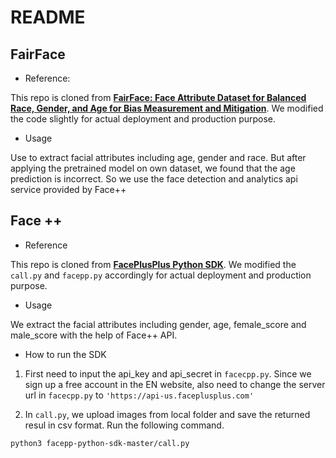 # README

## FairFace
- Reference:

This repo is cloned from [**FairFace: Face Attribute Dataset for Balanced Race, Gender, and Age for Bias Measurement and Mitigation**](https://github.com/dchen236/FairFace). We modified the code slightly for actual deployment and production purpose.

- Usage

Use to extract facial attributes including age, gender and race. But after applying the pretrained model on own dataset, we found that the age prediction is incorrect. So we use the face detection and analytics api service provided by Face++

## Face ++

- Reference

This repo is cloned from [**FacePlusPlus Python SDK**](https://github.com/FacePlusPlus/facepp-python-sdk). We modified the `call.py` and `facepp.py` accordingly for actual deployment and production purpose.

- Usage

We extract the facial attributes including gender, age, female_score and male_score with the help of Face++ API.

- How to run the SDK

1. First need to input the api_key and api_secret in `facecpp.py`. Since we sign up a free account in the EN website, also need to change the server url in `facecpp.py` to `'https://api-us.faceplusplus.com'`

2. In `call.py`, we upload images from local folder and save the returned resul in csv format. Run the following command.

```
python3 facepp-python-sdk-master/call.py
```
